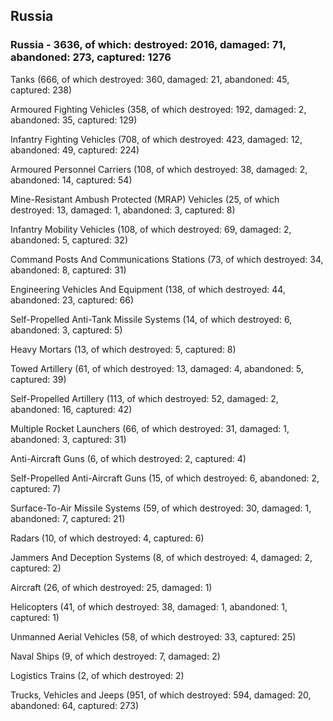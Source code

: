 
 
 ## Russia
 
 ### Russia - 3636, of which: destroyed: 2016, damaged: 71, abandoned: 273, captured: 1276

 

 

 Tanks (666, of which destroyed: 360, damaged: 21, abandoned: 45, captured: 238)

 Armoured Fighting Vehicles (358, of which destroyed: 192, damaged: 2, abandoned: 35, captured: 129)

 Infantry Fighting Vehicles (708, of which destroyed: 423, damaged: 12, abandoned: 49, captured: 224)

 Armoured Personnel Carriers (108, of which destroyed: 38, damaged: 2, abandoned: 14, captured: 54)

 Mine-Resistant Ambush Protected (MRAP) Vehicles (25, of which destroyed: 13, damaged: 1, abandoned: 3, captured: 8)

 Infantry Mobility Vehicles (108, of which destroyed: 69, damaged: 2, abandoned: 5, captured: 32)

 Command Posts And Communications Stations (73, of which destroyed: 34, abandoned: 8, captured: 31)

 Engineering Vehicles And Equipment (138, of which destroyed: 44, abandoned: 23, captured: 66)

 Self-Propelled Anti-Tank Missile Systems (14, of which destroyed: 6, abandoned: 3, captured: 5)

 Heavy Mortars (13, of which destroyed: 5, captured: 8)

 Towed Artillery (61, of which destroyed: 13, damaged: 4, abandoned: 5, captured: 39)

 Self-Propelled Artillery (113, of which destroyed: 52, damaged: 2, abandoned: 16, captured: 42)

 Multiple Rocket Launchers (66, of which destroyed: 31, damaged: 1, abandoned: 3, captured: 31)

 Anti-Aircraft Guns (6, of which destroyed: 2, captured: 4)

 Self-Propelled Anti-Aircraft Guns (15, of which destroyed: 6, abandoned: 2, captured: 7)

 Surface-To-Air Missile Systems (59, of which destroyed: 30, damaged: 1, abandoned: 7, captured: 21)

 Radars (10, of which destroyed: 4, captured: 6)

 Jammers And Deception Systems (8, of which destroyed: 4, damaged: 2, captured: 2)

 Aircraft (26, of which destroyed: 25, damaged: 1)

 Helicopters (41, of which destroyed: 38, damaged: 1, abandoned: 1, captured: 1)

 Unmanned Aerial Vehicles (58, of which destroyed: 33, captured: 25)

 Naval Ships (9, of which destroyed: 7, damaged: 2)

 Logistics Trains (2, of which destroyed: 2)

 Trucks, Vehicles and Jeeps (951, of which destroyed: 594, damaged: 20, abandoned: 64, captured: 273)

